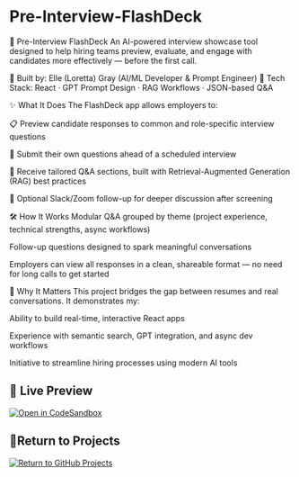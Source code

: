 # Pre-Interview-FlashDeck
🧠 Pre-Interview FlashDeck An AI-powered interview showcase tool designed to help hiring teams preview, evaluate, and engage with candidates more effectively — before the first call.
 

🔹 Built by: Elle (Loretta) Gray (AI/ML Developer & Prompt Engineer)
🔹 Tech Stack: React · GPT Prompt Design · RAG Workflows · JSON-based Q&A

✨ What It Does
The FlashDeck app allows employers to:

📋 Preview candidate responses to common and role-specific interview questions

💬 Submit their own questions ahead of a scheduled interview

🔄 Receive tailored Q&A sections, built with Retrieval-Augmented Generation (RAG) best practices

🔗 Optional Slack/Zoom follow-up for deeper discussion after screening

🛠 How It Works
Modular Q&A grouped by theme (project experience, technical strengths, async workflows)

Follow-up questions designed to spark meaningful conversations

Employers can view all responses in a clean, shareable format — no need for long calls to get started

💼 Why It Matters
This project bridges the gap between resumes and real conversations. It demonstrates my:

Ability to build real-time, interactive React apps

Experience with semantic search, GPT integration, and async dev workflows

Initiative to streamline hiring processes using modern AI tools

## 👀 Live Preview  
[![Open in CodeSandbox](https://img.shields.io/badge/Open%20in-CodeSandbox-blue?logo=codesandbox)](https://codesandbox.io/p/sandbox/kjnlyp?file=%2Fsrc%2FApp.js%3A1%2C1-335%2C1)

## 👀Return to Projects 
[![Return to GitHub Projects](https://img.shields.io/badge/GitHub-Return_to_Projects-blue?logo=github)](https://github.com/Loretta991)

